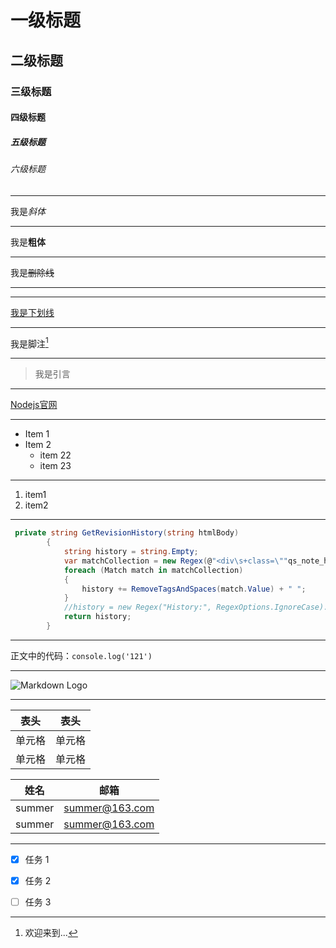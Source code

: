 <!-- 标题-->
# 一级标题
## 二级标题
### 三级标题
#### 四级标题
##### 五级标题
###### 六级标题
***
<!--文本格式-->
<!--斜体-->
我是*斜体*
***
<!--加粗-->
我是**粗体**
***
<!--删除线-->
我是~~删除线~~
***
<!--分割线-->
***

<!--下划线-->
<u>我是下划线</u>
***
<!--脚注-->

我是脚注[^1]

[^1]: 欢迎来到...
***
<!--引言-->
>我是引言
***
<!--链接-->
[Nodejs官网](https://nodejs.org/zh-cn/)
***
<!--无序列表-->

- Item 1
- Item 2
  - item 22
  + item 23
***
<!--有序列表-->
1. item1
2. item2
***
<!--代码块-->
```C#
 private string GetRevisionHistory(string htmlBody)
        {
            string history = string.Empty;
            var matchCollection = new Regex(@"<div\s+class=\""qs_note_history_\""[^<>]*?>[\s\S]*?</div>", RegexOptions.IgnoreCase).Matches(htmlBody);
            foreach (Match match in matchCollection)
            {
                history += RemoveTagsAndSpaces(match.Value) + " ";
            }
            //history = new Regex("History:", RegexOptions.IgnoreCase).Replace(history, "").Trim();
            return history;
        }
```
***
<!--行内代码-->
正文中的代码：`console.log('121')`
***
<!--图片-->
![Markdown Logo](https://markdown-here.com/img/icon256.png)

***
<!--表格-->
|  表头   | 表头  |
|  ----  | ----  |
| 单元格  | 单元格 |
| 单元格  | 单元格 |

|  姓名  | 邮箱 |
| ---- | -------- |
| summer | summer@163.com |
| summer | summer@163.com |
***
<!--任务列表-->
- [X] 任务 1
- [x] 任务 2
- [ ] 任务 3







